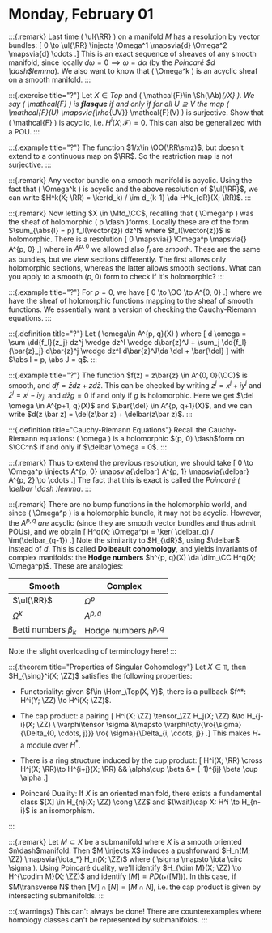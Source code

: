 # Monday, February 01


:::{.remark}
Last time \( \ul{\RR} \) on a manifold $M$ has a resolution by vector bundles:
\[
0 \to \ul{\RR} \injects \Omega^1 \mapsvia{d} \Omega^2 \mapsvia{d} \cdots
.\]
This is an exact sequence of sheaves of any smooth manifold, since locally $d \omega = 0 \implies \omega = d \alpha$ (by the *Poincaré $d \dash$lemma*).
We also want to know that \( \Omega^k \) is an acyclic sheaf on a smooth manifold.
:::

:::{.exercise title="?"}
Let $X\in Top$ and \( \mathcal{F}\in \Sh(\Ab)_{/X} \).
We say \( \mathcal{F}  \) is **flasque** if and only if for all $U \supseteq V$ the map \( \mathcal{F}(U) \mapsvia{\rho_{UV}} \mathcal{F}(V)   \) is surjective.
Show that \( \mathcal{F}  \) is acyclic, i.e. $H^i(X; \mathcal{F}) = 0$.
This can also be generalized with a POU.
:::

:::{.example title="?"}
The function $1/x\in \OO(\RR\smz)$, but doesn't extend to a continuous map on $\RR$.
So the restriction map is not surjective.
:::

:::{.remark}
Any vector bundle on a smooth manifold is acyclic.
Using the fact that \( \Omega^k \) is acyclic and the above resolution of $\ul{\RR}$, we can write $H^k(X; \RR) = \ker(d_k) / \im d_{k-1} \da H^k_{dR}(X; \RR)$.
:::


:::{.remark}
Now letting $X \in \Mfd_\CC$, recalling that \( \Omega^p \) was the sheaf of holomorphic \( p \dash \)forms.
Locally these are of the form $\sum_{\abs{I} = p} f_I(\vector{z}) dz^I$ where $f_I(\vector{z})$ is holomorphic.
There is a resolution
\[
0 \mapsvia{} \Omega^p \mapsvia{} A^{p, 0}
,\]
where in $A^{p, 0}$ we allowed also $f_I$ are *smooth*.
These are the same as bundles, but we view sections differently. 
The first allows only holomorphic sections, whereas the latter allows smooth sections.
What can you apply to a smooth $(p, 0)$ form to check if it's holomorphic?
:::



:::{.example title="?"}
For $p=0$, we have
\[
0 \to \OO \to A^{0, 0}
.\]
where we have the sheaf of holomorphic functions mapping to the sheaf of smooth functions.
We essentially want a version of checking the Cauchy-Riemann equations.
:::


:::{.definition title="?"}
Let \( \omega\in A^{p, q}(X) \) where 
\[
d \omega = \sum \dd{f_I}{z_j} dz^j \wedge dz^I \wedge d\bar{z}^J + \sum_j \dd{f_I}{\bar{z}_j} d\bar{z}^j \wedge dz^I d\bar{z}^J\da \del + \bar{\del} 
\] 
with $\abs I = p, \abs J = q$.
:::


:::{.example title="?"}
The function $f(z) = z\bar{z} \in A^{0, 0}(\CC)$ is smooth, and $df = \bar{z} dz + z d\bar{z}$.
This can be checked by writing $z^j = x^j + iy^j$ and $\bar z^j = x^j - iy_j$, and $\dd{}{\bar z} g = 0$ if and only if $g$ is holomorphic.
Here we get $\del \omega \in A^{p+1, q}(X)$ and $\bar{\del} \in A^{p, q+1}(X)$, and we can write $d(z \bar z) = \del(z\bar z) + \delbar(z\bar z)$.
:::


:::{.definition title="Cauchy-Riemann Equations"}
Recall the Cauchy-Riemann equations: \( \omega \) is a holomorphic $(p, 0) \dash$form on $\CC^n$ if and only if $\delbar \omega = 0$.
:::


:::{.remark}
Thus to extend the previous resolution, we should take
\[
0 \to \Omega^p \injects A^{p, 0} \mapsvia{\delbar} A^{p, 1} \mapsvia{\delbar} A^{p, 2} \to \cdots
.\]
The fact that this is exact is called the *Poincaré \( \delbar \dash \)lemma*.
:::


:::{.remark}
There are no bump functions in the holomorphic world, and since \( \Omega^p \) is a holomorphic bundle, it may not be acyclic.
However, the $A^{p, q}$ *are* acyclic (since they are smooth vector bundles and thus admit POUs), and we obtain 
\[
H^q(X; \Omega^p) = \ker( \delbar_q) / \im(\delbar_{q-1})
.\]
Note the similarity to $H_{\dR}$, using $\delbar$ instead of $d$.
This is called **Dolbeault cohomology**, and yields invariants of complex manifolds: the **Hodge numbers** $h^{p, q}(X) \da \dim_\CC H^q(X; \Omega^p)$.
These are analogies:

Smooth     | Complex |
-----------|---------|
$\ul{\RR}$ | $\Omega^p$ |
$\Omega^k$ | $A^{p, q}$ |
Betti numbers $\beta_k$ | Hodge numbers $h^{p, q}$ |

Note the slight overloading of terminology here!
:::


:::{.theorem title="Properties of Singular Cohomology"}
Let $X\in \Top$, then $H_{\sing}^i(X; \ZZ)$ satisfies the following properties:

- Functoriality: given $f\in \Hom_\Top(X, Y)$, there is a pullback $f^*: H^i(Y; \ZZ) \to H^i(X; \ZZ)$.
- The cap product: a pairing
\[
H^i(X; \ZZ) \tensor_\ZZ H_j(X; \ZZ) &\to H_{j-i}(X; \ZZ) \\
\varphi\tensor \sigma &\mapsto \varphi\qty{\ro{\sigma}{\Delta_{0, \cdots, j}}} \ro{ \sigma}{\Delta_{i, \cdots, j}}
.\]
  This makes $H_*$ a module over $H^*$.

- There is a ring structure induced by the cup product:
\[
H^i(X; \RR) \cross H^j(X; \RR)\to H^{i+j}(X; \RR) && \alpha\cup \beta &= (-1)^{ij} \beta \cup \alpha
.\]

- Poincaré Duality: If $X$ is an oriented manifold, there exists a fundamental class $[X] \in H_{n}(X; \ZZ) \cong \ZZ$ and $(\wait)\cap X: H^i \to H_{n-i}$ is an isomorphism.

:::


:::{.remark}
Let $M \subset X$ be a submanifold where $X$ is a smooth oriented $n\dash$manifold.
Then $M \injects X$ induces a pushforward $H_n(M; \ZZ) \mapsvia{\iota_*} H_n(X; \ZZ)$ where \( \sigma \mapsto \iota \circ \sigma \).
Using Poincaré duality, we'll identify $H_{\dim M}(X; \ZZ) \to H^{\codim M}(X; \ZZ)$ and identify $[M] = PD( \iota_*( [M]))$.
In this case, if $M\transverse N$ then $[M] \cap [N] = [M \cap N]$, i.e. the cap product is given by intersecting submanifolds.
:::


:::{.warnings}
This can't always be done!
There are counterexamples where homology classes can't be represented by submanifolds.
:::












